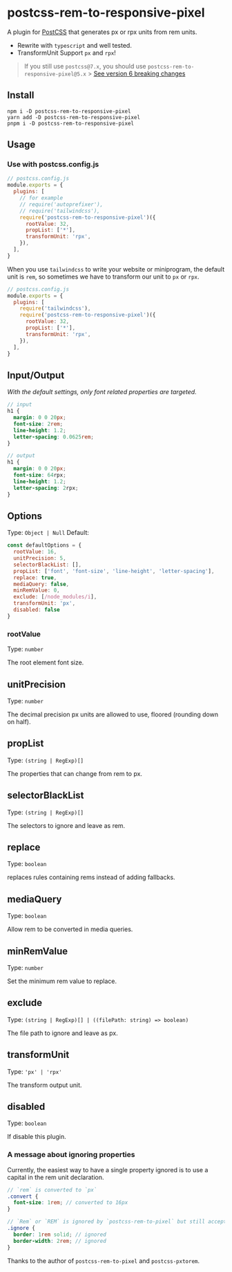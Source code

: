 # postcss-rem-to-responsive-pixel

A plugin for [PostCSS](https://github.com/ai/postcss) that generates px or rpx units from rem units.

- Rewrite with `typescript` and well tested.
- TransformUnit Support `px` and `rpx`!

> If you still use `postcss@7.x`, you should use `postcss-rem-to-responsive-pixel@5.x` > [See version 6 breaking changes](./v6.md)

## Install

```shell
npm i -D postcss-rem-to-responsive-pixel
yarn add -D postcss-rem-to-responsive-pixel
pnpm i -D postcss-rem-to-responsive-pixel
```

## Usage

### Use with postcss.config.js

```js
// postcss.config.js
module.exports = {
  plugins: [
    // for example
    // require('autoprefixer'),
    // require('tailwindcss'),
    require('postcss-rem-to-responsive-pixel')({
      rootValue: 32,
      propList: ['*'],
      transformUnit: 'rpx',
    }),
  ],
}
```

When you use `tailwindcss` to write your website or miniprogram, the default unit is `rem`, so sometimes we have to transform our unit to `px` or `rpx`.

```js
// postcss.config.js
module.exports = {
  plugins: [
    require('tailwindcss'),
    require('postcss-rem-to-responsive-pixel')({
      rootValue: 32,
      propList: ['*'],
      transformUnit: 'rpx',
    }),
  ],
}
```

## Input/Output

_With the default settings, only font related properties are targeted._

```scss
// input
h1 {
  margin: 0 0 20px;
  font-size: 2rem;
  line-height: 1.2;
  letter-spacing: 0.0625rem;
}

// output
h1 {
  margin: 0 0 20px;
  font-size: 64rpx;
  line-height: 1.2;
  letter-spacing: 2rpx;
}
```

## Options

Type: `Object | Null`
Default:

```js
const defaultOptions = {
  rootValue: 16,
  unitPrecision: 5,
  selectorBlackList: [],
  propList: ['font', 'font-size', 'line-height', 'letter-spacing'],
  replace: true,
  mediaQuery: false,
  minRemValue: 0,
  exclude: [/node_modules/i],
  transformUnit: 'px',
  disabled: false
}
```

### rootValue

Type: `number`

The root element font size.

## unitPrecision

Type: `number`

The decimal precision px units are allowed to use, floored (rounding down on half).

## propList

Type: `(string | RegExp)[]`

The properties that can change from rem to px.

## selectorBlackList

Type: `(string | RegExp)[]`

The selectors to ignore and leave as rem.

## replace

Type: `boolean`

replaces rules containing rems instead of adding fallbacks.

## mediaQuery

Type: `boolean`

Allow rem to be converted in media queries.

## minRemValue

Type: `number`

Set the minimum rem value to replace.

## exclude

Type: `(string | RegExp)[] | ((filePath: string) => boolean)`

The file path to ignore and leave as px.

## transformUnit

Type: `'px' | 'rpx'`

The transform output unit.

## disabled

Type: `boolean`

If disable this plugin.

### A message about ignoring properties

Currently, the easiest way to have a single property ignored is to use a capital in the rem unit declaration.

```scss
// `rem` is converted to `px`
.convert {
  font-size: 1rem; // converted to 16px
}

// `Rem` or `REM` is ignored by `postcss-rem-to-pixel` but still accepted by browsers
.ignore {
  border: 1rem solid; // ignored
  border-width: 2rem; // ignored
}
```

Thanks to the author of `postcss-rem-to-pixel` and `postcss-pxtorem`.
